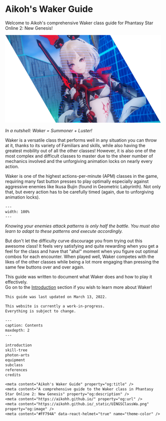 # Aikoh's Waker Guide

Welcome to Aikoh's comprehensive Waker class guide for Phantasy Star Online 2: New Genesis!

![banner](_static/summoner-luster-banner.png)

_In a nutshell: Waker = Summoner + Luster!_

Waker is a versatile class that performs well in any situation you can throw at it, thanks to its variety of Familiars and skills, while also having the greatest mobility out of all the other classes!
However, it is also one of the most complex and difficult classes to master due to the sheer number of mechanics involved and the unforgiving animation locks on nearly every action.

Waker is one of the highest actions-per-minute (APM) classes in the game, requiring many fast button presses to play optimally especially against aggressive enemies like Ikusa Bujin (found in Geometric Labyrinth). Not only that, but every action has to be carefully timed (again, due to unforgiving animation locks).

```{video} _static/bujin_start.mp4
---
width: 100%
---
```

_Knowing your enemies attack patterns is only half the battle. You must also learn to adapt to these patterns and execute accordingly._

But don't let the difficulty curve discourage you from trying out this awesome class!
It feels very satisfying and quite rewarding when you get a feel for the class and have that "aha!" moment when you figure out optimal combos for each encounter.
When played well, Waker competes with the likes of the other classes while being a lot more engaging than pressing the same few buttons over and over again.

This guide was written to document what Waker does and how to play it effectively.  
Go on to the [Introduction](#introduction) section if you wish to learn more about Waker!

```{note}
This guide was last updated on March 13, 2022.
```

```{warning}
This website is currently a work-in-progress.
Everything is subject to change.
```

```{toctree} 
---
caption: Contents
maxdepth: 2
---

introduction
skill-tree
photon-arts
equipment
subclass
references
credits
```

<!-- Indices and tables
==================

* {ref}`genindex`
* {ref}`modindex`
* {ref}`search`
 -->

<!--  HTML Metadata  -->

```{raw} html
<meta content="Aikoh's Waker Guide" property="og:title" />
<meta content="A comprehensive guide to the Waker class in Phantasy Star Online 2: New Genesis" property="og:description" />
<meta content="https://aikohh.github.io/" property="og:url" />
<meta content="https://aikohh.github.io/_static/UINGSClassWa.png" property="og:image" />
<meta content="#FF794A" data-react-helmet="true" name="theme-color" />
```
